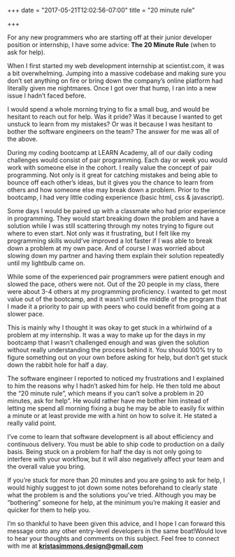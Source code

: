 +++
date = "2017-05-21T12:02:56-07:00"
title = "20 minute rule"

+++

For any new programmers who are starting off at their junior developer position or internship, I have some advice: **The 20 Minute Rule** (when to ask for help).

When I first started my web development internship at scientist.com, it was a bit overwhelming. Jumping into a massive codebase and making sure you don’t set anything on fire or bring down the company’s online platform had literally given me nightmares. Once I got over that hump, I ran into a new issue I hadn’t faced before.

I would spend a whole morning trying to fix a small bug, and would be hesitant to reach out for help. Was it pride? Was it because I wanted to get unstuck to learn from my mistakes? Or was it because I was hesitant to bother the software engineers on the team?  The answer for me was all of the above.

During my coding bootcamp at LEARN Academy, all of our daily coding challenges would consist of pair programming. Each day or week you would work with someone else in the cohort. I really value the concept of pair programming. Not only is it great for catching mistakes and being able to bounce off each other’s ideas, but it gives you the chance to learn from others and how someone else may break down a problem. Prior to the bootcamp, I had very little coding experience (basic html, css & javascript).

Some days I would be paired up with a classmate who had prior experience in programming. They would start breaking down the problem and have a solution while I was still scattering through my notes trying to figure out where to even start. Not only was it frustrating, but I felt like my programming skills would’ve improved a lot faster if I was able to break down a problem at my own pace. And of course I was worried about slowing down my partner and having them explain their solution repeatedly until my lightbulb came on.

While some of the experienced pair programmers were patient enough and slowed the pace, others were not. Out of the 20 people in my class, there were about 3-4 others at my programming proficiency. I wanted to get most value out of the bootcamp, and it wasn’t until the middle of the program that I made it a priority to pair up with peers who could benefit from going at a slower pace.

This is mainly why I thought it was okay to get stuck in a whirlwind of a problem at my internship. It was a way to make up for the days in my bootcamp that I wasn’t challenged enough and was given the solution without really understanding the process behind it. You should 100% try to figure something out on your own before asking for help, but don’t get stuck down the rabbit hole for half a day.

The software engineer I reported to noticed my frustrations and I explained to him the reasons why I hadn’t asked him for help. He then told me about the “20 minute rule”, which means if you can’t solve a problem in 20 minutes, ask for help”. He would rather have me bother him instead of letting me spend all morning fixing a bug he may be able to easily fix within a minute or at least provide me with a hint on how to solve it. He stated a really valid point.

I’ve come to learn that software development is all about efficiency and continuous delivery. You must be able to ship code to production on a daily basis. Being stuck on a problem for half the day is not only going to interfere with your workflow, but it will also negatively affect your team and the overall value you bring.

If you’re stuck for more than 20 minutes and you are going to ask for help, I would highly suggest to jot down some notes beforehand to clearly state what the problem is and the solutions you’ve tried. Although you may be “bothering” someone for help, at the minimum you’re making it easier and quicker for them to help you.

I’m so thankful to have been given this advice, and I hope I can forward this message onto any other entry-level developers in the same boat!Would love to hear your thoughts and comments on this subject. Feel free to connect with me at <a href="mailto:kristasimmons.design@gmail.com">**kristasimmons.design@gmail.com**</a>
